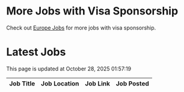 # More Jobs with Visa Sponsorship

Check out [Europe Jobs](https://github.com/sureshparimi/europejobs#latest-jobs) for more jobs with visa sponsorship.

# Latest Jobs

This page is updated at October 28, 2025 01:57:19

| Job Title | Job Location | Job Link | Job Posted |
| --- | --- | --- | --- |
